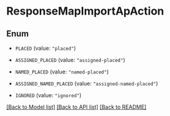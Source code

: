 # ResponseMapImportApAction

## Enum


* `PLACED` (value: `"placed"`)

* `ASSIGNED_PLACED` (value: `"assigned-placed"`)

* `NAMED_PLACED` (value: `"named-placed"`)

* `ASSIGNED_NAMED_PLACED` (value: `"assigned-named-placed"`)

* `IGNORED` (value: `"ignored"`)


[[Back to Model list]](../README.md#documentation-for-models) [[Back to API list]](../README.md#documentation-for-api-endpoints) [[Back to README]](../README.md)


